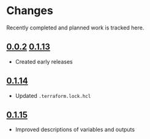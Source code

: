 # Changes
Recently completed and planned work is tracked here.

## [0.0.2](.) [0.1.13](.)
- Created early releases

## [0.1.14](.)
- Updated `.terraform.lock.hcl`

## [0.1.15](.)
- Improved descriptions of variables and outputs
